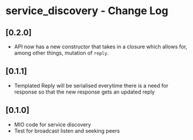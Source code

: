 # service_discovery - Change Log

## [0.2.0]
- API now has a new constructor that takes in a closure which allows for, among other things, mutation of `reply`.

## [0.1.1]
- Templated Reply will be serialised everytime there is a need for response so that the new response gets an
  updated reply

## [0.1.0]
- MIO code for service discovery
- Test for broadcast listen and seeking peers
